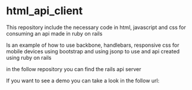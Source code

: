 html_api_client
===============

This repository include the necessary code in html, javascript and css for consuming an api made in ruby on rails

Is an example of how to use backbone, handlebars, responsive css for mobile devices using bootstrap and using jsonp to use and api created using ruby on rails

in the follow repository you can find the rails api server 

If you want to see a demo you can take a look in the follow url:
